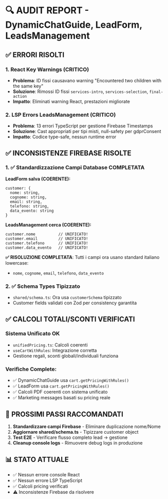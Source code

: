 # 🔍 AUDIT REPORT - DynamicChatGuide, LeadForm, LeadsManagement

## ✅ ERRORI RISOLTI

### 1. React Key Warnings (CRITICO)
- **Problema**: ID fissi causavano warning "Encountered two children with the same key"
- **Soluzione**: Rimossi ID fissi `services-intro`, `services-selection`, `final-action`
- **Impatto**: Eliminati warning React, prestazioni migliorate

### 2. LSP Errors LeadsManagement (CRITICO) 
- **Problema**: 13 errori TypeScript per gestione Firebase Timestamps
- **Soluzione**: Cast appropriati per tipi misti, null-safety per gdprConsent
- **Impatto**: Codice type-safe, nessun runtime error

## ✅ INCONSISTENZE FIREBASE RISOLTE

### 1. ✅ Standardizzazione Campi Database COMPLETATA
**LeadForm salva (COERENTE):**
```
customer: {
  nome: string,
  cognome: string,  
  email: string,
  telefono: string,
  data_evento: string
}
```

**LeadsManagement cerca (COERENTE):**
```
customer.nome          // UNIFICATO!
customer.email         // UNIFICATO!
customer.telefono      // UNIFICATO!
customer.data_evento   // UNIFICATO!
```

**✅ RISOLUZIONE COMPLETATA**: Tutti i campi ora usano standard italiano lowercase:
- `nome`, `cognome`, `email`, `telefono`, `data_evento`

### 2. ✅ Schema Types Tipizzato
- `shared/schema.ts`: Ora usa `customerSchema` tipizzato  
- Customer fields validati con Zod per consistency garantita

## ✅ CALCOLI TOTALI/SCONTI VERIFICATI

### Sistema Unificato OK
- `unifiedPricing.ts`: Calcoli coerenti
- `useCartWithRules`: Integrazione corretta  
- Gestione regali, sconti globali/individuali funziona

### Verifiche Complete:
- ✅ DynamicChatGuide usa `cart.getPricingWithRules()`
- ✅ LeadForm usa `cart.getPricingWithRules()`  
- ✅ Calcoli PDF coerenti con sistema unificato
- ✅ Marketing messages basati su pricing reale

## 🔄 PROSSIMI PASSI RACCOMANDATI

1. **Standardizzare campi Firebase** - Eliminare duplicazione nome/Nome
2. **Aggiornare shared/schema.ts** - Tipizzare customer object
3. **Test E2E** - Verificare flusso completo lead → gestione
4. **Cleanup console logs** - Rimuovere debug logs in produzione

## 📊 STATO ATTUALE
- ✅ Nessun errore console React  
- ✅ Nessun errore LSP TypeScript
- ✅ Calcoli pricing verificati
- ⚠️ Inconsistenze Firebase da risolvere